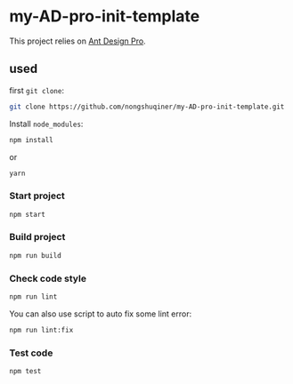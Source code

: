 # my-AD-pro-init-template

This project relies on [Ant Design Pro](https://pro.ant.design).

## used

first `git clone`:

```bash
git clone https://github.com/nongshuqiner/my-AD-pro-init-template.git
```

Install `node_modules`:

```bash
npm install
```

or

```bash
yarn
```

### Start project

```bash
npm start
```

### Build project

```bash
npm run build
```

### Check code style

```bash
npm run lint
```

You can also use script to auto fix some lint error:

```bash
npm run lint:fix
```

### Test code

```bash
npm test
```
